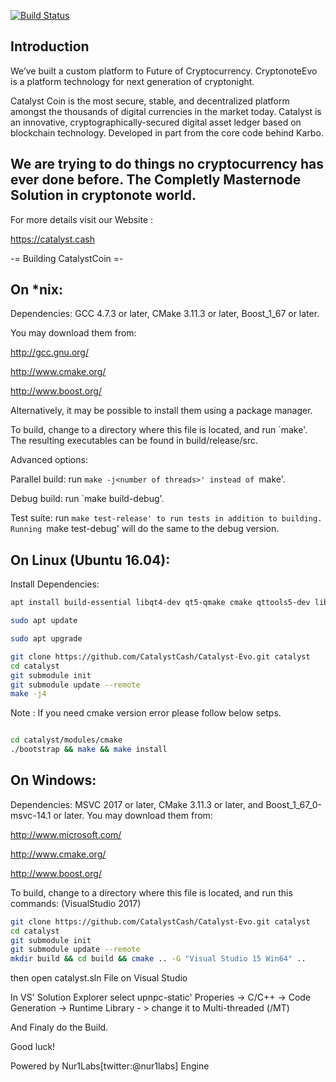 [![Build Status](https://travis-ci.org/mygirl8893/elien0.1.2.svg?branch=master)](https://travis-ci.org/mygirl8893/elien0.1.2
)

<h2>Introduction</h2>

We’ve built a custom platform to Future of Cryptocurrency. CryptonoteEvo is a platform technology for next generation of cryptonight.

Catalyst Coin is the most secure, stable, and decentralized platform amongst the thousands of digital currencies in the market today.
Catalyst is an innovative, cryptographically-secured digital asset ledger based on blockchain technology. Developed in part from the core code behind Karbo.

<h2>We are trying to do things no cryptocurrency has ever done before. The Completly Masternode Solution in cryptonote world.</h2>

For more details visit our Website :

https://catalyst.cash

-= Building CatalystCoin =-

<h2>On *nix:</h2>

Dependencies: GCC 4.7.3 or later, CMake 3.11.3 or later, Boost_1_67 or later.

You may download them from:

http://gcc.gnu.org/

http://www.cmake.org/

http://www.boost.org/

Alternatively, it may be possible to install them using a package manager.

To build, change to a directory where this file is located, and run `make'. The resulting executables can be found in build/release/src.

Advanced options:

Parallel build: run `make -j<number of threads>' instead of `make'.

Debug build: run `make build-debug'.

Test suite: run `make test-release' to run tests in addition to building. Running `make test-debug' will do the same to the debug version.

<h2>On Linux (Ubuntu 16.04):</h2>
Install Dependencies:

```bash
apt install build-essential libqt4-dev qt5-qmake cmake qttools5-dev libqt5webkit5-dev qttools5-dev-tools qt5-default python-sphinx texlive-latex-base inotify-tools openssl libssl-dev libdb++-dev libminiupnpc-dev git sqlite3 libsqlite3-dev g++ libpng-dev gedit python gcc make libbz2-dev libdb-dev libssl-dev  libreadline-dev autoconf libtool libleveldb-dev libblkid-dev e2fslibs-dev libboost-all-dev libaudit-dev automake nano qtbase5-dev qt4-dev-tools libncurses5-dev fakeroot wget bzip2 bison flex dctrl-tools libelf-dev libuv1-dev libmicrohttpd-dev pkg-config libevent-dev libunbound-dev libminiupnpc-dev libunwind8-dev libldns-dev libexpat1-dev libgtest-dev doxygen graphviz screen curl git python

sudo apt update

sudo apt upgrade

git clone https://github.com/CatalystCash/Catalyst-Evo.git catalyst
cd catalyst
git submodule init
git submodule update --remote
make -j4
```
Note : If you need cmake version error please follow below setps.

```bash

cd catalyst/modules/cmake
./bootstrap && make && make install
```

<h2>On Windows:</h2>

Dependencies: MSVC 2017 or later, CMake 3.11.3 or later, and Boost_1_67_0-msvc-14.1 or later. You may download them from:

http://www.microsoft.com/

http://www.cmake.org/

http://www.boost.org/

To build, change to a directory where this file is located, and run this commands: (VisualStudio 2017)

```bash
git clone https://github.com/CatalystCash/Catalyst-Evo.git catalyst
cd catalyst
git submodule init
git submodule update --remote
mkdir build && cd build && cmake .. -G "Visual Studio 15 Win64" ..
```
then open catalyst.sln File on Visual Studio

In VS' Solution Explorer select upnpc-static' Properies -> C/C++ -> Code Generation -> Runtime Library - > change it to Multi-threaded (/MT)

And Finaly do the Build.

Good luck!

Powered by Nur1Labs[twitter:@nur1labs] Engine
